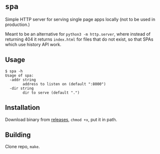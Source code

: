 # `spa`

Simple HTTP server for serving single page apps locally (not to be used in
production.)

Meant to be an alternative for `python3 -m http.server`, where instead of
returning 404 it returns `index.html` for files that do not exist, so that SPAs
which use history API work.

## Usage

```shell
$ spa -h
Usage of spa:
  -addr string
        address to listen on (default ":8000")
  -dir string
        dir to serve (default ".")
```

## Installation

Download binary from [releases](https://github.com/irth/spa/releases), `chmod +x`, put it in path.

## Building

Clone repo, `make`.
